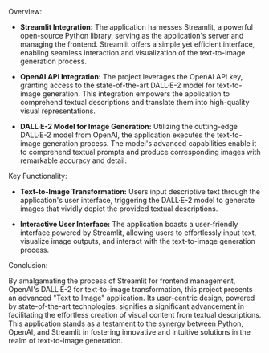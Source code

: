 Overview:
- **Streamlit Integration:** The application harnesses Streamlit, a powerful open-source Python library, serving as the application's server and managing the frontend. Streamlit offers a simple yet efficient interface, enabling seamless interaction and visualization of the text-to-image generation process.

- **OpenAI API Integration:** The project leverages the OpenAI API key, granting access to the state-of-the-art DALL·E-2 model for text-to-image generation. This integration empowers the application to comprehend textual descriptions and translate them into high-quality visual representations.

- **DALL·E-2 Model for Image Generation:** Utilizing the cutting-edge DALL·E-2 model from OpenAI, the application executes the text-to-image generation process. The model's advanced capabilities enable it to comprehend textual prompts and produce corresponding images with remarkable accuracy and detail.

Key Functionality:

- **Text-to-Image Transformation:** Users input descriptive text through the application's user interface, triggering the DALL·E-2 model to generate images that vividly depict the provided textual descriptions.

- **Interactive User Interface:** The application boasts a user-friendly interface powered by Streamlit, allowing users to effortlessly input text, visualize image outputs, and interact with the text-to-image generation process.

Conclusion:

By amalgamating the process of Streamlit for frontend management, OpenAI's DALL·E-2 for text-to-image transformation, this project presents an advanced "Text to Image" application. Its user-centric design, powered by state-of-the-art technologies, signifies a significant advancement in facilitating the effortless creation of visual content from textual descriptions. This application stands as a testament to the synergy between Python, OpenAI, and Streamlit in fostering innovative and intuitive solutions in the realm of text-to-image generation.
